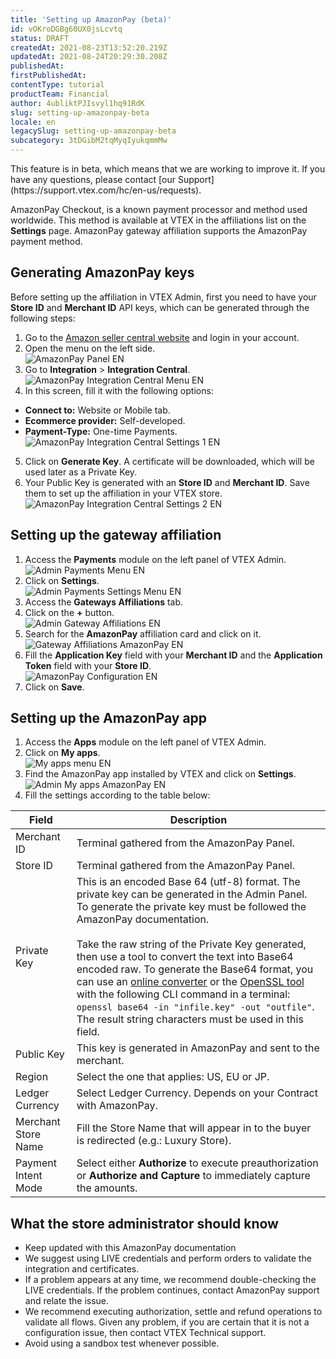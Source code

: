 ```yaml
---
title: 'Setting up AmazonPay (beta)'
id: vOKroDGBg60UX0jsLcvtq
status: DRAFT
createdAt: 2021-08-23T13:52:20.219Z
updatedAt: 2021-08-24T20:29:30.208Z
publishedAt: 
firstPublishedAt: 
contentType: tutorial
productTeam: Financial
author: 4ubliktPJIsvyl1hq91RdK
slug: setting-up-amazonpay-beta
locale: en
legacySlug: setting-up-amazonpay-beta
subcategory: 3tDGibM2tqMyqIyukqmmMw
---
```


<div class="alert alert-info">
This feature is in beta, which means that we are working to improve it. If you have any questions, please contact [our Support](https://support.vtex.com/hc/en-us/requests).
</div>

AmazonPay Checkout, is a known payment processor and method used
worldwide. This method is available at VTEX in the affiliations list on the **Settings** page. AmazonPay gateway affiliation supports the AmazonPay payment method.

## Generating AmazonPay keys

Before setting up the affiliation in VTEX Admin, first you need to have your **Store ID** and **Merchant ID** API keys, which can be generated through the following steps:

1. Go to the [Amazon seller central website](https://sellercentral.amazon.com) and login in your account.
2. Open the menu on the left side.  
![AmazonPay Panel EN](//images.contentful.com/alneenqid6w5/6KFdDouUaoD4UJaLQAsqSz/3297af465b1ae0ee5d6fad4deb750b56/AmazonPay_Panel_EN.png)
3. Go to **Integration** > **Integration Central**.  
![AmazonPay Integration Central Menu EN](//images.contentful.com/alneenqid6w5/7DmM4Mih9CvaetzlZhRqzS/fe6bdc50584f121e913383f15c111b51/AmazonPay_Integration_Central_Menu_EN.png)
4. In this screen, fill it with the following options:
  - **Connect to:** Website or Mobile tab.
  - **Ecommerce provider:** Self-developed.
  - **Payment-Type:** One-time Payments.  
![AmazonPay Integration Central Settings 1 EN](//images.contentful.com/alneenqid6w5/6KaER70LjnMU7WugdDIgIr/04ad489b186796ded30cc41a61c23648/AmazonPay_Integration_Central_Settings_1_EN.png)
5. Click on **Generate Key**. A certificate will be downloaded, which will be used later as a Private Key.
6. Your Public Key is generated with an **Store ID** and **Merchant ID**. Save them to set up the affiliation in your VTEX store.  
![AmazonPay Integration Central Settings 2 EN](//images.contentful.com/alneenqid6w5/1fiAgbd7Rs1HI6rVrKmY0L/7e193f35adce0d2c0d226cb419e94aa8/AmazonPay_Integration_Central_Settings_2_EN.png)

## Setting up the gateway affiliation

1. Access the **Payments** module on the left panel of VTEX Admin.  
![Admin Payments Menu EN](//images.contentful.com/alneenqid6w5/5dtD9EndAckFLKEyPwA5Mc/d7e4968eb5f493d47b0236be7800c2c3/Admin_Payments_Menu_EN.png)
2. Click on **Settings**.  
![Admin Payments Settings Menu EN](//images.contentful.com/alneenqid6w5/1peuzMZTDlNeVuY8N9qZQL/9765c2737e4f7f0bddffa86318fb4cbf/Admin_Payments_Settings_Menu_EN.png)
3. Access the **Gateways Affiliations** tab.
4. Click on the **+** button.  
![Admin Gateway Affiliations EN](//images.contentful.com/alneenqid6w5/3CDQN4yhyAypTvtneOGKZ1/17c55af763dab4dae8c2ef8fcd4651c9/Admin_Gateway_Affiliations_EN.png)
5. Search for the **AmazonPay** affiliation card and click on it.  
![Gateway Affiliations AmazonPay EN](//images.contentful.com/alneenqid6w5/3eKvBqrNHEDFk0x9gXybJ8/5b86a113c1a110f0629649e315b4c25e/Gateway_Affiliations_AmazonPay_EN.png)
6. Fill the **Application Key** field with your **Merchant ID** and the **Application Token** field with your **Store ID**.  
![AmazonPay Configuration EN](//images.contentful.com/alneenqid6w5/1rvQhMNYbJJINHjQkvofYp/82d1a5ce3745eb2b227eb1bbbfad920a/AmazonPay_Configuration_EN.png)
7. Click on **Save**.

## Setting up the AmazonPay app

1. Access the **Apps** module on the left panel of VTEX Admin.
2. Click on **My apps**.  
![My apps menu EN](//images.ctfassets.net/alneenqid6w5/4oRHARlS6i4lZac17nyHhC/b912df890af790633a2ada35b504e653/My_apps_menu_EN.png)
3. Find the AmazonPay app installed by VTEX and click on **Settings**.  
![Admin My apps AmazonPay EN](//images.contentful.com/alneenqid6w5/4oy769BIF5gz08hPMeFdRv/92a6cb38ddb94d4e76078959642cc57c/Admin_My_apps_AmazonPay_EN.png)
4. Fill the settings according to the table below:

| Field | Description |
| - | - |
| Merchant ID | Terminal gathered from the AmazonPay Panel. |
| Store ID | Terminal gathered from the AmazonPay Panel. |
| Private Key | This is an encoded Base 64 (utf-8) format. The private key can be generated in the Admin Panel. To generate the private key must be followed the AmazonPay documentation. <br><br>Take the raw string of the Private Key generated, then use a tool to convert the text into Base64 encoded raw. To generate the Base64 format, you can use an [online converter](https://base64.guru/converter/encode/text) or the [OpenSSL tool](https://github.com/openssl/openssl) with the following CLI command in a terminal: `openssl base64 -in "infile.key" -out "outfile"`. The result string characters must be used in this field. |
| Public Key | This key is generated in AmazonPay and sent to the merchant. |
| Region | Select the one that applies: US, EU or JP. |
| Ledger Currency | Select Ledger Currency. Depends on your Contract with AmazonPay. |
| Merchant Store Name | Fill the Store Name that will appear in to the buyer is redirected (e.g.: Luxury Store). |
| Payment Intent Mode | Select either **Authorize** to execute preauthorization or **Authorize and Capture** to immediately capture the amounts. |

## What the store administrator should know

- Keep updated with this AmazonPay documentation
- We suggest using LIVE credentials and perform orders to validate the integration and certificates.
- If a problem appears at any time, we recommend double-checking the LIVE credentials. If the problem continues, contact AmazonPay support and relate the issue.
- We recommend executing authorization, settle and refund operations to validate all flows. Given any problem, if you are certain that it is not a configuration issue, then contact VTEX Technical support.
- Avoid using a sandbox test whenever possible.
